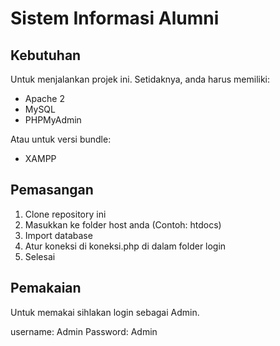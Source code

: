 # Sistem Informasi Alumni

## Kebutuhan

Untuk menjalankan projek ini. Setidaknya, anda harus memiliki:
 - Apache 2
 - MySQL
 - PHPMyAdmin

Atau untuk versi bundle:
 - XAMPP

## Pemasangan 

1. Clone repository ini
2. Masukkan ke folder host anda (Contoh: htdocs)
3. Import database
4. Atur koneksi di koneksi.php di dalam folder login
5. Selesai

## Pemakaian

Untuk memakai sihlakan login sebagai Admin.

username: Admin
Password: Admin

